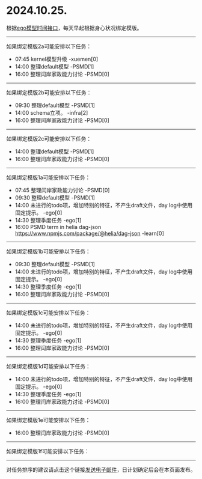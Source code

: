 # 2024.10.25.

根据[ego模型时间接口](https://gitee.com/hyg/blog/blob/master/timeflow.md)，每天早起根据身心状况绑定模版。

---
如果绑定模版2a可能安排以下任务：

- 07:45	kernel模型升级 -xuemen[0]
- 14:00	整理default模型 -PSMD[1]
- 16:00	整理闫岸家政能力讨论 -PSMD[0]

---
如果绑定模版2b可能安排以下任务：

- 09:30	整理default模型 -PSMD[1]
- 14:00	schema立项。 -infra[2]
- 16:00	整理闫岸家政能力讨论 -PSMD[0]

---
如果绑定模版2c可能安排以下任务：

- 14:00	整理default模型 -PSMD[1]
- 16:00	整理闫岸家政能力讨论 -PSMD[0]

---
如果绑定模版1a可能安排以下任务：

- 07:45	整理闫岸家政能力讨论 -PSMD[0]
- 09:30	整理default模型 -PSMD[1]
- 14:00	未进行的todo项，增加特别的特征，不产生draft文件，day log中使用固定提示。 -ego[0]
- 14:30	整理季度任务 -ego[1]
- 16:00	PSMD term in helia dag-json https://www.npmjs.com/package/@helia/dag-json -learn[0]

---
如果绑定模版1b可能安排以下任务：

- 09:30	整理default模型 -PSMD[1]
- 14:00	未进行的todo项，增加特别的特征，不产生draft文件，day log中使用固定提示。 -ego[0]
- 14:30	整理季度任务 -ego[1]
- 16:00	整理闫岸家政能力讨论 -PSMD[0]

---
如果绑定模版1c可能安排以下任务：

- 14:00	未进行的todo项，增加特别的特征，不产生draft文件，day log中使用固定提示。 -ego[0]
- 14:30	整理季度任务 -ego[1]
- 16:00	整理闫岸家政能力讨论 -PSMD[0]

---
如果绑定模版1d可能安排以下任务：

- 14:00	未进行的todo项，增加特别的特征，不产生draft文件，day log中使用固定提示。 -ego[0]
- 14:30	整理季度任务 -ego[1]
- 16:00	整理闫岸家政能力讨论 -PSMD[0]

---
如果绑定模版1e可能安排以下任务：

- 16:00	整理闫岸家政能力讨论 -PSMD[0]

---
如果绑定模版1f可能安排以下任务：


---
对任务排序的建议请点击这个链接<a href="mailto:huangyg@mars22.com?subject=关于2024.10.25.任务排序的建议&body=date: 2024.10.25.%0D%0Afile: ../../blog/release/time/d.20241025.md%0D%0A---请勿修改邮件主题及以上内容---%0D%0A">发送电子邮件</a>，日计划确定后会在本页面发布。